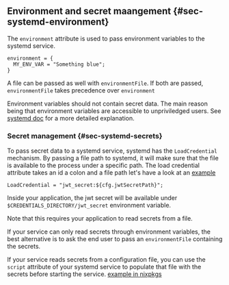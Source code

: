 ## Environment and secret maangement {#sec-systemd-environment}

The `environment` attribute is used to pass environment variables to the systemd service.
```
environment = {
  MY_ENV_VAR = "Something blue";
}
```

A file can be passed as well with `environmentFile`. If both are passed, `environmentFile` takes precedence over `environment`

Environment variables should not contain secret data.
The main reason being that environment variables are accessible to unpriviledged users.
See [systemd doc](https://www.freedesktop.org/software/systemd/man/systemd.exec.html#Environment=) for a more detailed explanation.

### Secret management {#sec-systemd-secrets}

To pass secret data to a systemd service, systemd has the `LoadCredential` mechanism.
By passing a file path to systemd, it will make sure that the file is available to the process under a specific path.
The load credential attribute takes an id a colon and a file path
let's have a look at an [example](https://github.com/NixOS/nixpkgs/blob/master/nixos/modules/services/web-apps/lemmy.nix#L182)
```
LoadCredential = "jwt_secret:${cfg.jwtSecretPath}";
```
Inside your application, the jwt secret will be available under `$CREDENTIALS_DIRECTORY/jwt_secret` environment variable.

Note that this requires your application to read secrets from a file.

If your service can only read secrets through environment variables, the best alternative is to ask the end user to pass an `environmentFile` containing the secrets.

If your service reads secrets from a configuration file, you can use the `script` attribute of your systemd service to populate that file with the secrets before starting the service.
[example in nixpkgs](https://github.com/NixOS/nixpkgs/blob/master/nixos/modules/services/web-apps/lemmy.nix#L172)
